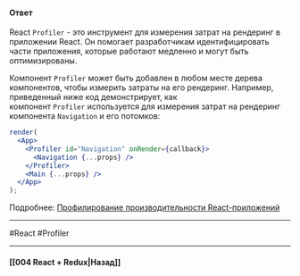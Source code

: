 #### Ответ

React `Profiler` - это инструмент для измерения затрат на рендеринг в приложении React. Он помогает разработчикам идентифицировать части приложения, которые работают медленно и могут быть оптимизированы.

Компонент `Profiler` может быть добавлен в любом месте дерева компонентов, чтобы измерить затраты на его рендеринг. Например, приведенный ниже код демонстрирует, как компонент `Profiler` используется для измерения затрат на рендеринг компонента `Navigation` и его потомков:

```jsx
render(
  <App>
    <Profiler id="Navigation" onRender={callback}>
      <Navigation {...props} />
    </Profiler>
    <Main {...props} />
  </App>
);
```

Подробнее: [Профилирование производительности React-приложений](https://habr.com/ru/companies/ruvds/articles/497988/)

____
#React #Profiler

____

#### [[004 React + Redux|Назад]]